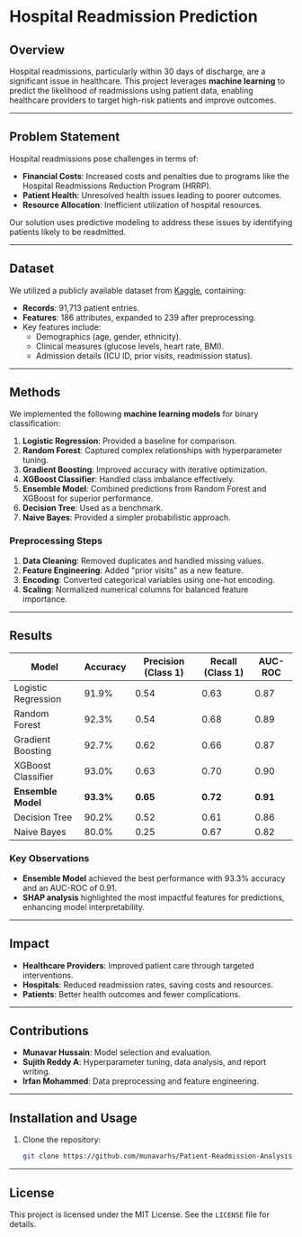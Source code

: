 # Hospital Readmission Prediction

## Overview
Hospital readmissions, particularly within 30 days of discharge, are a significant issue in healthcare. This project leverages **machine learning** to predict the likelihood of readmissions using patient data, enabling healthcare providers to target high-risk patients and improve outcomes.

---

## Problem Statement
Hospital readmissions pose challenges in terms of:
- **Financial Costs**: Increased costs and penalties due to programs like the Hospital Readmissions Reduction Program (HRRP).
- **Patient Health**: Unresolved health issues leading to poorer outcomes.
- **Resource Allocation**: Inefficient utilization of hospital resources.

Our solution uses predictive modeling to address these issues by identifying patients likely to be readmitted.

---

## Dataset
We utilized a publicly available dataset from [Kaggle](https://www.kaggle.com/datasets/gbiamgaurav/patient-survival-prediction), containing:
- **Records**: 91,713 patient entries.
- **Features**: 186 attributes, expanded to 239 after preprocessing.
- Key features include:
  - Demographics (age, gender, ethnicity).
  - Clinical measures (glucose levels, heart rate, BMI).
  - Admission details (ICU ID, prior visits, readmission status).

---

## Methods
We implemented the following **machine learning models** for binary classification:
1. **Logistic Regression**: Provided a baseline for comparison.
2. **Random Forest**: Captured complex relationships with hyperparameter tuning.
3. **Gradient Boosting**: Improved accuracy with iterative optimization.
4. **XGBoost Classifier**: Handled class imbalance effectively.
5. **Ensemble Model**: Combined predictions from Random Forest and XGBoost for superior performance.
6. **Decision Tree**: Used as a benchmark.
7. **Naive Bayes**: Provided a simpler probabilistic approach.

### Preprocessing Steps
1. **Data Cleaning**: Removed duplicates and handled missing values.
2. **Feature Engineering**: Added "prior visits" as a new feature.
3. **Encoding**: Converted categorical variables using one-hot encoding.
4. **Scaling**: Normalized numerical columns for balanced feature importance.

---

## Results
| Model                | Accuracy | Precision (Class 1) | Recall (Class 1) | AUC-ROC |
|----------------------|----------|---------------------|------------------|---------|
| Logistic Regression  | 91.9%    | 0.54                | 0.63             | 0.87    |
| Random Forest        | 92.3%    | 0.54                | 0.68             | 0.89    |
| Gradient Boosting    | 92.7%    | 0.62                | 0.66             | 0.87    |
| XGBoost Classifier   | 93.0%    | 0.63                | 0.70             | 0.90    |
| **Ensemble Model**   | **93.3%**| **0.65**            | **0.72**         | **0.91**|
| Decision Tree        | 90.2%    | 0.52                | 0.61             | 0.86    |
| Naive Bayes          | 80.0%    | 0.25                | 0.67             | 0.82    |

### Key Observations
- **Ensemble Model** achieved the best performance with 93.3% accuracy and an AUC-ROC of 0.91.
- **SHAP analysis** highlighted the most impactful features for predictions, enhancing model interpretability.

---

## Impact
- **Healthcare Providers**: Improved patient care through targeted interventions.
- **Hospitals**: Reduced readmission rates, saving costs and resources.
- **Patients**: Better health outcomes and fewer complications.

---

## Contributions
- **Munavar Hussain**: Model selection and evaluation.
- **Sujith Reddy A**: Hyperparameter tuning, data analysis, and report writing.
- **Irfan Mohammed**: Data preprocessing and feature engineering.

---

## Installation and Usage
1. Clone the repository:
   ```bash
   git clone https://github.com/munavarhs/Patient-Readmission-Analysis/
   ```

---

## License
This project is licensed under the MIT License. See the `LICENSE` file for details.
